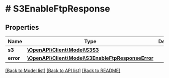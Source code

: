 # # S3EnableFtpResponse

## Properties

Name | Type | Description | Notes
------------ | ------------- | ------------- | -------------
**s3** | [**\OpenAPI\Client\Model\S3S3**](S3S3.md) |  | [optional]
**error** | [**\OpenAPI\Client\Model\S3EnableFtpResponseError**](S3EnableFtpResponseError.md) |  | [optional]

[[Back to Model list]](../../README.md#models) [[Back to API list]](../../README.md#endpoints) [[Back to README]](../../README.md)
